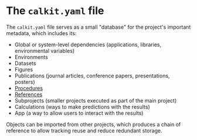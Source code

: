 # The `calkit.yaml` file

The `calkit.yaml` file serves as a small "database"
for the project's important metadata, which includes its:

- Global or system-level dependencies
  (applications, libraries, environmental variables)
- Environments
- Datasets
- Figures
- Publications (journal articles, conference papers, presentations, posters)
- [Procedures](tutorials/procedures.md)
- [References](references.md)
- Subprojects (smaller projects executed as part of the main project)
- Calculations (ways to make predictions with the results)
- App (a way to allow users to interact with the results)

Objects can be imported from other projects,
which produces a chain of reference to allow tracking reuse
and reduce redundant storage.
